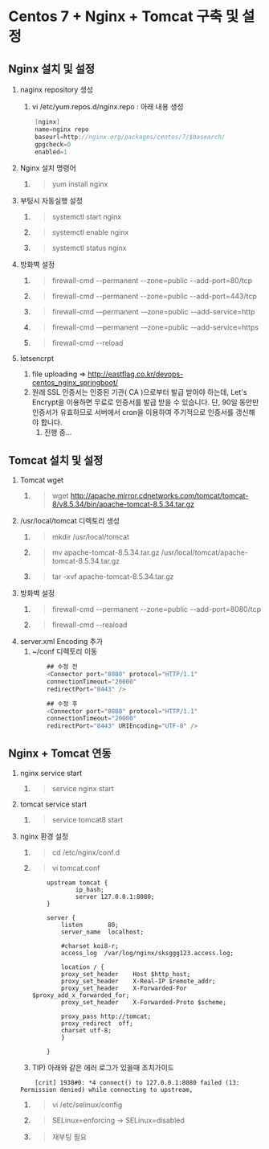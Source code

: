 # Centos 7 + Nginx + Tomcat 구축 및 설정

## Nginx 설치 및 설정
1. naginx repository 생성
    1. vi /etc/yum.repos.d/nginx.repo : 아래 내용 생성
    ``` java 
        [nginx]
        name=nginx repo
        baseurl=http://nginx.org/packages/centos/7/$basearch/
        gpgcheck=0
        enabled=1
    ```
2. Nginx 설치 명령어
    1. > yum install nginx
3. 부팅시 자동실행 설정
    1. > systemctl start nginx 
    2. > systemctl enable nginx
    3. > systemctl status nginx
4. 방화벽 설정
    1. > firewall-cmd --permanent --zone=public --add-port=80/tcp
    2. > firewall-cmd --permanent --zone=public --add-port=443/tcp
    3. > firewall-cmd -–permanent -–zone=public -–add-service=http
    4. > firewall-cmd -–permanent -–zone=public -–add-service=https
    5. > firewall-cmd --reload

2. letsencrpt 
    1. file uploading => http://eastflag.co.kr/devops-centos_nginx_springboot/
    2. 원래 SSL 인증서는 인증된 기관( CA )으로부터 발급 받아야 하는데, Let's Encrypt을 이용하면 무료로 인증서를 발급 받을 수 있습니다. 단, 90일 동안만 인증서가 유효하므로 서버에서 cron을 이용하여 주기적으로 인증서를 갱신해야 합니다.
        1. 진행 중...

## Tomcat 설치 및 설정
1. Tomcat wget
    1. > wget http://apache.mirror.cdnetworks.com/tomcat/tomcat-8/v8.5.34/bin/apache-tomcat-8.5.34.tar.gz
2. /usr/local/tomcat 디렉토리 생성
    1. > mkdir /usr/local/tomcat
    2. > mv apache-tomcat-8.5.34.tar.gz /usr/local/tomcat/apache-tomcat-8.5.34.tar.gz
    3. > tar -xvf apache-tomcat-8.5.34.tar.gz
3. 방화벽 설정
    1. > firewall-cmd --permanent --zone=public --add-port=8080/tcp
    2. > firewall-cmd --reaload
4. server.xml Encoding 추가
    1. ~/conf 디렉토리 이동
        ```java
            ## 수정 전
            <Connector port="8080" protocol="HTTP/1.1"
            connectionTimeout="20000" 
            redirectPort="8443" />

            ## 수정 후
            <Connector port="8080" protocol="HTTP/1.1"
            connectionTimeout="20000" 
            redirectPort="8443" URIEncoding="UTF-8" />
        ```

## Nginx + Tomcat 연동
1. nginx service start
    1. > service nginx start
2. tomcat service start
    1. > service tomcat8 start    
3. nginx 환경 설정
    1. > cd /etc/nginx/conf.d
    2. > vi tomcat.conf
        ```shell
            upstream tomcat {
                    ip_hash;
                    server 127.0.0.1:8080;
            }

            server {
                listen       80;
                server_name  localhost;

                #charset koi8-r;
                access_log  /var/log/nginx/sksggg123.access.log;

                location / {
                proxy_set_header	Host $http_host;
                proxy_set_header	X-Real-IP $remote_addr;
                proxy_set_header	X-Forwarded-For $proxy_add_x_forwarded_for;
                proxy_set_header	X-Forwarded-Proto $scheme;

                proxy_pass http://tomcat;
                proxy_redirect	off;
                charset utf-8;
                }

            }
        ```
    3. TIP) 아래와 같은 에러 로그가 있을때 조치가이드
    ``` log
        [crit] 1938#0: *4 connect() to 127.0.0.1:8080 failed (13: Permission denied) while connecting to upstream,
    ```
        
    1.  > vi /etc/selinux/config
    2.  > SELinux=enforcing -> SELinux=disabled
    3.  > 재부팅 필요
